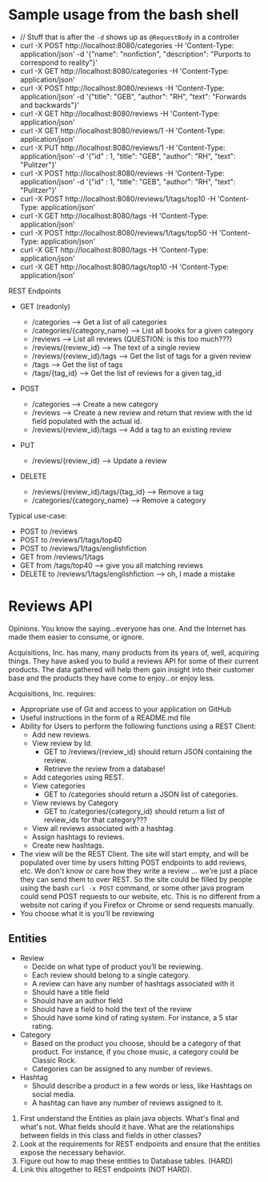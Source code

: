 # Sample usage from the bash shell

* // Stuff that is after the `-d` shows up as `@RequestBody` in a controller
* curl -X POST http://localhost:8080/categories -H 'Content-Type: application/json' -d '{"name": "nonfiction", "description": "Purports to correspond to reality"}'
* curl -X GET http://localhost:8080/categories -H 'Content-Type: application/json'
* curl -X POST http://localhost:8080/reviews -H 'Content-Type: application/json' -d '{"title": "GEB", "author": "RH", "text": "Forwards and backwards"}'
* curl -X GET http://localhost:8080/reviews -H 'Content-Type: application/json'
* curl -X GET http://localhost:8080/reviews/1 -H 'Content-Type: application/json'
* curl -X PUT http://localhost:8080/reviews/1 -H 'Content-Type: application/json' -d '{"id" : 1, "title": "GEB", "author": "RH", "text": "Pulitzer"}'
* curl -X POST http://localhost:8080/reviews -H 'Content-Type: application/json' -d '{"id" : 1, "title": "GEB", "author": "RH", "text": "Pulitzer"}'
* curl -X POST http://localhost:8080/reviews/1/tags/top10 -H 'Content-Type: application/json'
* curl -X GET http://localhost:8080/tags -H 'Content-Type: application/json'
* curl -X POST http://localhost:8080/reviews/1/tags/top50 -H 'Content-Type: application/json'
* curl -X GET http://localhost:8080/tags -H 'Content-Type: application/json'
* curl -X GET http://localhost:8080/tags/top10 -H 'Content-Type: application/json'

REST Endpoints
* GET (readonly)
  * /categories --> Get a list of all categories
  * /categories/{category_name} --> List all books for a given category
  * /reviews --> List all reviews (QUESTION: is this too much???)
  * /reviews/{review_id} --> The text of a single review
  * /reviews/{review_id}/tags --> Get the list of tags for a given review
  * /tags --> Get the list of tags
  * /tags/{tag_id} --> Get the list of reviews for a given tag_id
* POST
  * /categories --> Create a new category
  * /reviews --> Create a new review and return that review with the id field populated with the actual id.
  * /reviews/{review_id}/tags --> Add a tag to an existing review

* PUT
  * /reviews/{review_id} --> Update a review

* DELETE
  * /reviews/{review_id}/tags/{tag_id} --> Remove a tag
  * /categories/{category_name} --> Remove a category

Typical use-case:
* POST to /reviews
* POST to /reviews/1/tags/top40
* POST to /reviews/1/tags/englishfiction
* GET from /reviews/1/tags
* GET from /tags/top40 --> give you all matching reviews
* DELETE to /reviews/1/tags/englishfiction --> oh, I made a mistake



# Reviews API

Opinions. You know the saying...everyone has one. And the Internet has made them easier to consume, or ignore.

Acquisitions, Inc. has many, many products from its years of, well, acquiring things. They have asked you to build a
reviews API for some of their current products. The data gathered will help them gain insight into their customer base
and the products they have come to enjoy...or enjoy less.

Acquisitions, Inc. requires:

- Appropriate use of Git and access to your application on GitHub
- Useful instructions in the form of a README.md file
- Ability for Users to perform the following functions using a REST Client:
    - Add new reviews.
    - View review by Id.
        * GET to /reviews/{review_id} should return JSON containing the review.
        * Retrieve the review from a database!
    - Add categories using REST.
    - View categories
        * GET to /categories should return a JSON list of categories.
    - View reviews by Category
        * GET to /categories/{category_id} should return a list of review_ids for that category???
    - View all reviews associated with a hashtag.
    - Assign hashtags to reviews.
    - Create new hashtags.
- The view will be the REST Client. The site will start empty, and will be populated over time by users hitting POST
  endpoints to add reviews, etc. We don't know or care how they write a review ... we're just a place they can send them
  to over REST. So the site could be filled by people using the bash `curl -x POST` command, or some other java program
  could send POST requests to our website, etc. This is no different from a website not caring if you Firefox or Chrome
  or send requests manually.
- You choose what it is you’ll be reviewing

## Entities

- Review
    - Decide on what type of product you’ll be reviewing.
    - Each review should belong to a single category.
    - A review can have any number of hashtags associated with it
    - Should have a title field
    - Should have an author field
    - Should have a field to hold the text of the review
    - Should have some kind of rating system. For instance, a 5 star rating.
- Category
    - Based on the product you choose, should be a category of that product. For instance, if you chose music, a
      category could be Classic Rock.
    - Categories can be assigned to any number of reviews.
- Hashtag
    - Should describe a product in a few words or less, like Hashtags on social media.
    - A hashtag can have any number of reviews assigned to it.

1. First understand the Entities as plain java objects. What's final and what's not. What fields should it have. What are the relationships between fields in this class and fields in other classes?
2. Look at the requirements for REST endpoints and ensure that the entities expose the necessary behavior.
3. Figure out how to map these entities to Database tables. (HARD)
4. Link this altogether to REST endpoints (NOT HARD).
